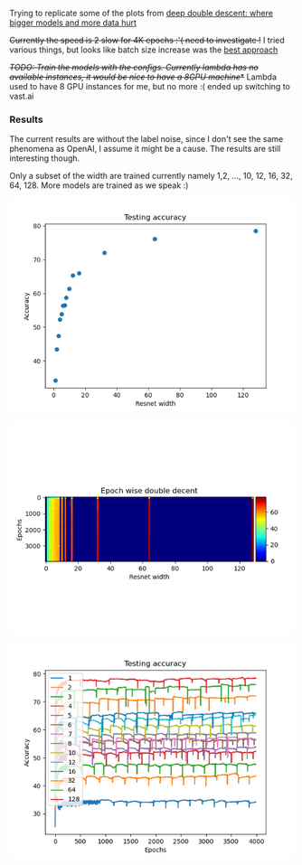 Trying to replicate some of the plots from [deep double descent: where bigger models and more data hurt](https://arxiv.org/pdf/1912.02292.pdf)

~~Currently the speed is 2 slow for 4K epochs :'(  need to investigate !~~ I tried various things, but looks like batch size increase was the [best approach](./notes.md) 

~~**TODO*: Train the models with the configs. Currently lambda has no available instances, it would be nice to have a 8GPU machine**~~
Lambda used to have 8 GPU instances for me, but no more :( ended up switching to vast.ai

### Results
The current results are without the label noise, since I don't see the same phenomena as OpenAI, I assume it might be a cause. The results are still interesting though. 

Only a subset of the width are trained currently namely 1,2, ..., 10, 12, 16, 32, 64, 128. More models are trained as we speak :) 

![Resnet width / Test Accuracy](./plots/test_plot.png)

![Epoch wise test accuracy](./plots/epoch_wise_test_plot.png)

![Test accuracy over time](./plots/line_test_plot.png)
